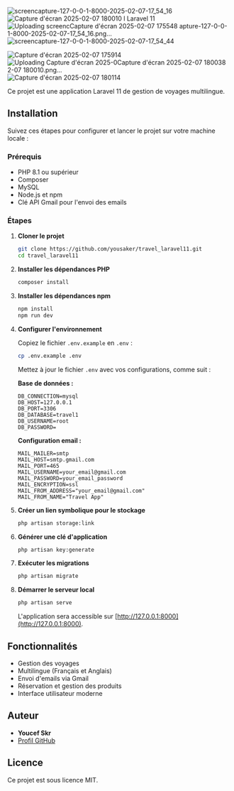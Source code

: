 ![screencapture-127-0-0-1-8000-2025-02-07-17_54_16](https://github.com/user-attachments/assets/91afc7a9-bfcb-4d07-b06c-d893b11f2464)![Capture d'écran 2025-02-07 180010](https://github.com/user-attachments/assets/5a6dc951-c79c-4ad5-a42a-ef292df040aa)
l Laravel 11![Uploading screenc![Capture d'écran 2025-02-07 175548](https://github.com/user-attachments/assets/037c50cb-bd3d-4823-b039-aeafe6b72205)
apture-127-0-0-1-8000-2025-02-07-17_54_16.png…]()
![screencapture-127-0-0-1-8000-2025-02-07-17_54_44](https://github.com/user-attachments/assets/ae3a8b42-bfce-4892-8638-1344ac0914cf)

![Capture d'écran 2025-02-07 175914](https://github.com/user-attachments/assets/4f6da6b3-0e61-4c81-8b6c-4938f5722849)
![Uploading Capture d'écran 2025-0![Capture d'écran 2025-02-07 180038](https://github.com/user-attachments/assets/8db0e3a3-a4fb-430c-89f5-ad86ad8a6085)
2-07 180010.png…]()![Capture d'écran 2025-02-07 180114](https://github.com/user-attachments/assets/5a42297f-9d89-4cd7-9eb2-d692ec8c80f6)


Ce projet est une application Laravel 11 de gestion de voyages multilingue.

## Installation

Suivez ces étapes pour configurer et lancer le projet sur votre machine locale :

### Prérequis

- PHP 8.1 ou supérieur
- Composer
- MySQL
- Node.js et npm
- Clé API Gmail pour l'envoi des emails

### Étapes

1. **Cloner le projet**
   ```bash
   git clone https://github.com/yousaker/travel_laravel11.git
   cd travel_laravel11
   ```

2. **Installer les dépendances PHP**
   ```bash
   composer install
   ```

3. **Installer les dépendances npm**
   ```bash
   npm install
   npm run dev
   ```

4. **Configurer l'environnement**
   
   Copiez le fichier `.env.example` en `.env` :
   ```bash
   cp .env.example .env
   ```

   Mettez à jour le fichier `.env` avec vos configurations, comme suit :

   **Base de données :**
   ```env
   DB_CONNECTION=mysql
   DB_HOST=127.0.0.1
   DB_PORT=3306
   DB_DATABASE=travel1
   DB_USERNAME=root
   DB_PASSWORD=
   ```

   **Configuration email :**
   ```env
   MAIL_MAILER=smtp
   MAIL_HOST=smtp.gmail.com
   MAIL_PORT=465
   MAIL_USERNAME=your_email@gmail.com
   MAIL_PASSWORD=your_email_password
   MAIL_ENCRYPTION=ssl
   MAIL_FROM_ADDRESS="your_email@gmail.com"
   MAIL_FROM_NAME="Travel App"
   ```

5. **Créer un lien symbolique pour le stockage**
   ```bash
   php artisan storage:link
   ```

6. **Générer une clé d'application**
   ```bash
   php artisan key:generate
   ```

7. **Exécuter les migrations**
   ```bash
   php artisan migrate
   ```

8. **Démarrer le serveur local**
   ```bash
   php artisan serve
   ```

   L'application sera accessible sur [http://127.0.0.1:8000](http://127.0.0.1:8000).

## Fonctionnalités

- Gestion des voyages
- Multilingue (Français et Anglais)
- Envoi d'emails via Gmail
- Réservation et gestion des produits
- Interface utilisateur moderne

## Auteur

- **Youcef Skr**
- [Profil GitHub](https://github.com/yousaker)

## Licence

Ce projet est sous licence MIT.

